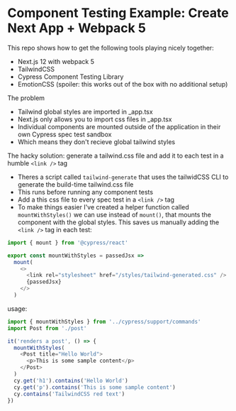 # Component Testing Example: Create Next App + Webpack 5

This repo shows how to get the following tools playing nicely together:

- Next.js 12 with webpack 5
- TailwindCSS
- Cypress Component Testing Library
- EmotionCSS (spoiler: this works out of the box with no additional setup)

The problem

- Tailwind global styles are imported in \_app.tsx
- Next.js only allows you to import css files in \_app.tsx
- Individual components are mounted outside of the application in their own Cypress spec test sandbox
- Which means they don't recieve global tailwind styles

The hacky solution: generate a tailwind.css file and add it to each test in a humble `<link />` tag

- Theres a script called `tailwind-generate` that uses the tailwidCSS CLI to generate the build-time tailwind.css file
- This runs before running any component tests
- Add a this css file to every spec test in a `<link />` tag
- To make things easier I've created a helper function called `mountWithStyles()` we can use instead of `mount()`, that mounts the component with the global styles. This saves us manually adding the `<link />` tag in each test:

```js
import { mount } from '@cypress/react'

export const mountWithStyles = passedJsx =>
  mount(
    <>
      <link rel="stylesheet" href="/styles/tailwind-generated.css" />
      {passedJsx}
    </>
  )
```

usage:

```js
import { mountWithStyles } from '../cypress/support/commands'
import Post from './post'

it('renders a post', () => {
  mountWithStyles(
    <Post title="Hello World">
      <p>This is some sample content</p>
    </Post>
  )
  cy.get('h1').contains('Hello World')
  cy.get('p').contains('This is some sample content')
  cy.contains('TailwindCSS red text')
})
```
